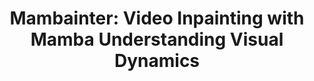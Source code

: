 <div align="center">

<h1>Mambainter: Video Inpainting with Mamba Understanding Visual Dynamics</h1>

</div>


